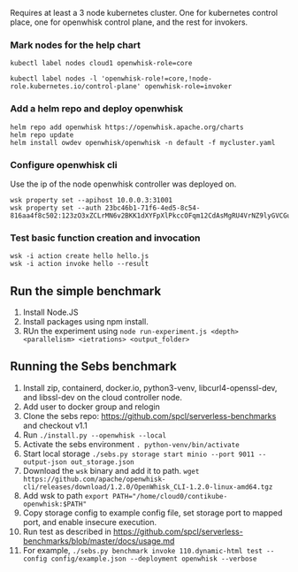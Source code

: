 Requires at least a 3 node kubernetes cluster. One for kubernetes control place, one for openwhisk control plane, and the rest for invokers.

### Mark nodes for the help chart
```
kubectl label nodes cloud1 openwhisk-role=core

kubectl label nodes -l 'openwhisk-role!=core,!node-role.kubernetes.io/control-plane' openwhisk-role=invoker
```

### Add a helm repo and deploy openwhisk
```
helm repo add openwhisk https://openwhisk.apache.org/charts
helm repo update
helm install owdev openwhisk/openwhisk -n default -f mycluster.yaml
```

### Configure openwhisk cli
Use the ip of the node openwhisk controller was deployed on.
```
wsk property set --apihost 10.0.0.3:31001
wsk property set --auth 23bc46b1-71f6-4ed5-8c54-816aa4f8c502:123zO3xZCLrMN6v2BKK1dXYFpXlPkccOFqm12CdAsMgRU4VrNZ9lyGVCGuMDGIwP
```

### Test basic function creation and invocation
```
wsk -i action create hello hello.js
wsk -i action invoke hello --result
```

## Run the simple benchmark
1. Install Node.JS
2. Install packages using npm install.
3. RUn the experiment using `node run-experiment.js <depth> <parallelism> <ietrations> <output_folder>`

## Running the Sebs benchmark
1. Install zip, containerd, docker.io, python3-venv, libcurl4-openssl-dev, and libssl-dev on the cloud controller node.
2. Add user to docker group and relogin
3. Clone the sebs repo: https://github.com/spcl/serverless-benchmarks and checkout v1.1
4. Run `./install.py --openwhisk --local`
5. Activate the sebs environment `. python-venv/bin/activate`
6. Start local storage `./sebs.py storage start minio --port 9011 --output-json out_storage.json`
7. Download the `wsk` binary and add it to path. `wget https://github.com/apache/openwhisk-cli/releases/download/1.2.0/OpenWhisk_CLI-1.2.0-linux-amd64.tgz`
8. Add wsk to path `export PATH="/home/cloud0/contikube-openwhisk:$PATH"`
9. Copy storage config to example config file, set storage port to mapped port, and enable insecure execution.
10. Run test as described in https://github.com/spcl/serverless-benchmarks/blob/master/docs/usage.md
11. For example, `./sebs.py benchmark invoke 110.dynamic-html test --config config/example.json --deployment openwhisk --verbose`


